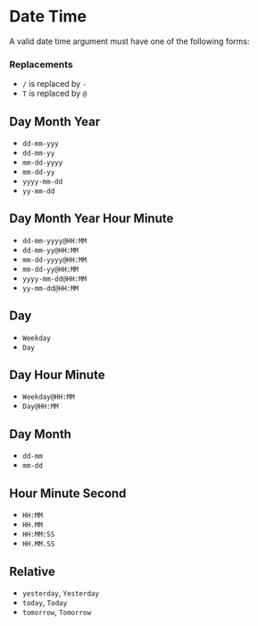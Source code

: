 # Date Time #

A valid date time argument must have one of the following forms:

### Replacements ###

* `/` is replaced by `-`
* `T` is replaced by `@`

## Day Month Year ##

* `dd-mm-yyy`
* `dd-mm-yy`
* `mm-dd-yyyy`
* `mm-dd-yy`
* `yyyy-mm-dd`
* `yy-mm-dd`

## Day Month Year Hour Minute ##

* `dd-mm-yyyy@HH:MM`
* `dd-mm-yy@HH:MM`
* `mm-dd-yyyy@HH:MM`
* `mm-dd-yy@HH:MM`
* `yyyy-mm-dd@HH:MM`
* `yy-mm-dd@HH:MM`

## Day ##

* `Weekday`
* `Day`

## Day Hour Minute ##

* `Weekday@HH:MM`
* `Day@HH:MM`

## Day Month ##

* `dd-mm`
* `mm-dd`

## Hour Minute Second ##

* `HH:MM`
* `HH.MM`
* `HH:MM:SS`
* `HH.MM.SS`

## Relative ##

* `yesterday`, `Yesterday`
* `today`, `Today`
* `tomorrow`, `Tomorrow`
